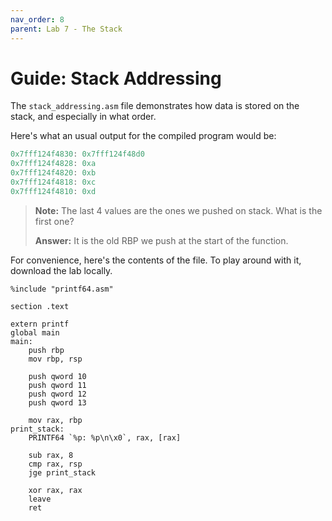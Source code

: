 ```yaml
---
nav_order: 8
parent: Lab 7 - The Stack
---
```


# Guide: Stack Addressing

The `stack_addressing.asm` file demonstrates how data is stored on the stack, and especially in what order.

Here's what an usual output for the compiled program would be:

```c
0x7fff124f4830: 0x7fff124f48d0
0x7fff124f4828: 0xa
0x7fff124f4820: 0xb
0x7fff124f4818: 0xc
0x7fff124f4810: 0xd
```

> **Note:** The last 4 values are the ones we pushed on stack.
> What is the first one?
>
> **Answer:** It is the old RBP we push at the start of the function.

For convenience, here's the contents of the file.
To play around with it, download the lab locally.

```assembly
%include "printf64.asm"

section .text

extern printf
global main
main:
    push rbp
    mov rbp, rsp

    push qword 10
    push qword 11
    push qword 12
    push qword 13

    mov rax, rbp
print_stack:
    PRINTF64 `%p: %p\n\x0`, rax, [rax]

    sub rax, 8
    cmp rax, rsp
    jge print_stack

    xor rax, rax
    leave
    ret
```
